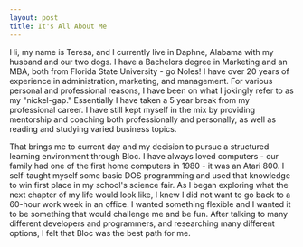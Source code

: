 ```yaml
---
layout: post
title: It's All About Me  
---
```


Hi, my name is Teresa, and I currently live in Daphne, Alabama with my husband and our two dogs. I have a Bachelors degree in Marketing and an MBA, both from Florida State University - go Noles! I have over 20 years of experience in administration, marketing, and management. For various personal and professional reasons, I have been on what I jokingly refer to as my "nickel-gap." Essentially I have taken a 5 year break from my professional career. I have still kept myself in the mix by providing mentorship and coaching both professionally and personally, as well as reading and studying varied business topics.

That brings me to current day and my decision to pursue a structured learning environment through Bloc. I have always loved computers - our family had one of the first home computers in 1980 - it was an Atari 800. I self-taught myself some basic DOS programming and used that knowledge to win first place in my school's science fair. As I began exploring what the next chapter of my life would look like, I knew I did not want to go back to a 60-hour work week in an office. I wanted something flexible and I wanted it to be something that would challenge me and be fun. After talking to many different developers and programmers, and researching many different options, I felt that Bloc was the best path for me.
